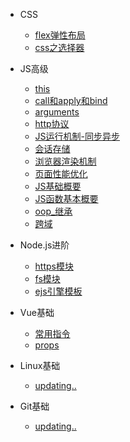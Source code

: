 - CSS

  - [flex弹性布局](Css/flex弹性布局.md)
  - [css之选择器](Css/css之选择器.md)

- JS高级

  - [this](JsCode/this.md)
  - [call和apply和bind](JsCode/call和apply和bind.md)
  - [arguments](JsCode/arguments.md)
  - [http协议](JsCode/http协议.md)
  - [JS运行机制-同步异步](JsCode/js运行机制-同步异步.md)
  - [会话存储](JsCode/会话存储.md)
  - [浏览器渲染机制](JsCode/浏览器渲染机制.md)
  - [页面性能优化](JsCode/页面性能优化.md)
  - [JS基础概要](JsCode/JS基础概要.md)
  - [JS函数基本概要](JsCode/JS函数基本概要.md)
  - [oop_继承](JsCode/oop_继承.md)
  - [跨域](JsCode/跨域.md)
 


- Node.js进阶

  - [https模块](NodeJS/https模块.md)
  - [fs模块](NodeJS/fs模块.md)
  - [ejs引擎模板](NodeJS/ejs引擎模板.md)

- Vue基础
  - [常用指令](Vue/basic_cmd.md)
  - [props](Vue/props深度解析.md)

- Linux基础
  - [updating..](Linux/null.md)
 
- Git基础
  - [updating..](Git/null.md)


